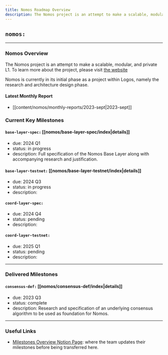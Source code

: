 ```yaml
---
title: Nomos Roadmap Overview
description: The Nomos project is an attempt to make a scalable, modular, and private L1. To learn more about the project, please visit https://nomos.tech. Nomos is currently in its initial phase as a project within Logos, namely the research and architecture design phase.
---
```

## `nomos:`
---

### Nomos Overview
The Nomos project is an attempt to make a scalable, modular, and private L1. To learn more about the project, please visit [the website](https://nomos.tech)

Nomos is currently in its initial phase as a project within Logos, namely the research and architecture design phase. 

#### Latest Monthly Report
- [[content/nomos/monthly-reports/2023-sept|2023-sept]]

### Current Key Milestones

#### `base-layer-spec:` [[nomos/base-layer-spec/index|details]]
- due: 2024 Q1
- status: in progress
- description: Full specification of the Nomos Base Layer along with accompanying research and justification.

#### `base-layer-testnet:` [[nomos/base-layer-testnet/index|details]]
- due: 2024 Q3
- status: in progress
- description: 

#### `coord-layer-spec:`
- due: 2024 Q4
- status: pending
- description:

#### `coord-layer-testnet:`
- due: 2025 Q1
- status: pending
- description: 

---
### Delivered Milestones
#### `consensus-def:` [[nomos/consensus-def/index|details]]
- due: 2023 Q3
- status: complete
- description: Research and specification of an underlying consensus algorithm to be used as foundation for Nomos. 

---
### Useful Links
- [Milestones Overview Notion Page](https://www.notion.so/ec57b205d4b443aeb43ee74ecc91c701?v=e782d519939f449c974e53fa3ab6978c): where the team updates their milestones before being transferred here. 